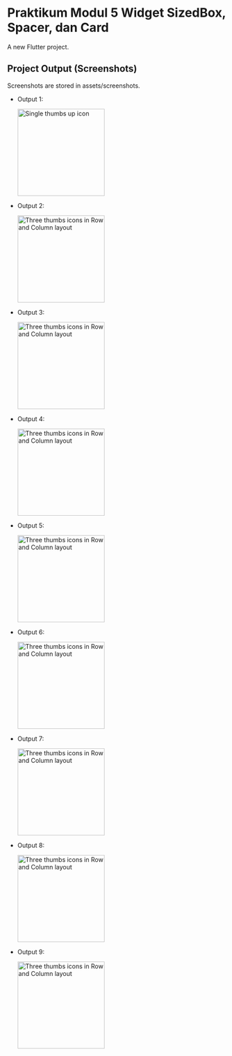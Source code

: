 # Praktikum Modul 5 Widget SizedBox, Spacer, dan Card

A new Flutter project.

## Project Output (Screenshots)

Screenshots are stored in assets/screenshots.

- Output 1:

  <img src="assets/screenshots/1.jpg" alt="Single thumbs up icon" width="200" height="auto" />

- Output 2:

  <img src="assets/screenshots/2.jpg" alt="Three thumbs icons in Row and Column layout" width="200" height="auto" />

- Output 3:

  <img src="assets/screenshots/3.jpg" alt="Three thumbs icons in Row and Column layout" width="200" height="auto" />

- Output 4:

  <img src="assets/screenshots/4.jpg" alt="Three thumbs icons in Row and Column layout" width="200" height="auto" />

- Output 5:

  <img src="assets/screenshots/5.jpg" alt="Three thumbs icons in Row and Column layout" width="200" height="auto" />

- Output 6:

  <img src="assets/screenshots/6.jpg" alt="Three thumbs icons in Row and Column layout" width="200" height="auto" />

- Output 7:

  <img src="assets/screenshots/7.jpg" alt="Three thumbs icons in Row and Column layout" width="200" height="auto" />

- Output 8:

  <img src="assets/screenshots/8.jpg" alt="Three thumbs icons in Row and Column layout" width="200" height="auto" />

- Output 9:

  <img src="assets/screenshots/9.jpg" alt="Three thumbs icons in Row and Column layout" width="200" height="auto" />
